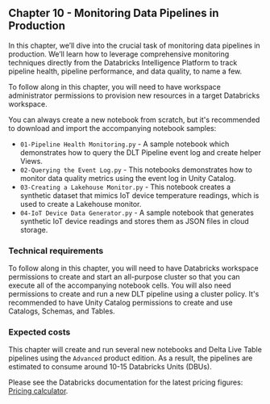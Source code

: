 ## Chapter 10 - Monitoring Data Pipelines in Production

In this chapter, we’ll dive into the crucial task of monitoring data pipelines in production. We’ll learn how to leverage comprehensive monitoring techniques directly from the Databricks Intelligence Platform to track pipeline health, pipeline performance, and data quality, to name a few.

To follow along in this chapter, you will need to have workspace administrator permissions to provision new resources in a target Databricks workspace.

You can always create a new notebook from scratch, but it's recommended to download and import the accompanying notebook samples:

- `01-Pipeline Health Monitoring.py` - A sample notebook which demonstrates how to query the DLT Pipeline event log and create helper Views.
- `02-Querying the Event Log.py` - This notebooks demonstrates how to monitor data quality metrics using the event log in Unity Catalog.
- `03-Creating a Lakehouse Monitor.py` - This notebook creates a synthetic dataset that mimics IoT device temperature readings, which is used to create a Lakehouse monitor.
- `04-IoT Device Data Generator.py` - A sample notebook that generates synthetic IoT device readings and stores them as JSON files in cloud storage.


### Technical requirements
To follow along in this chapter, you will need to have Databricks workspace permissions to create and start an all-purpose cluster so that you can execute all of the accompanying notebook cells. You will also need permissions to create and run a new DLT pipeline using a cluster policy. It's recommended to have Unity Catalog permissions to create and use Catalogs, Schemas, and Tables.

### Expected costs
This chapter will create and run several new notebooks and Delta Live Table pipelines using the `Advanced` product edition. As a result, the pipelines are estimated to consume around 10-15 Databricks Units (DBUs).

Please see the Databricks documentation for the latest pricing figures: [Pricing calculator](https://www.databricks.com/product/pricing/product-pricing/instance-types).
